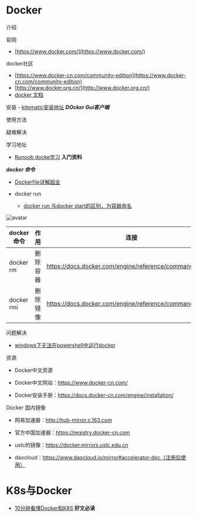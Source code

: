 # Docker

介绍

官网
   - [https://www.docker.com/](https://www.docker.com/) 

docker社区
   - [https://www.docker-cn.com/community-edition](https://www.docker-cn.com/community-edition) 
   - [http://www.docker.org.cn/](http://www.docker.org.cn/)
   - [docker 文档](https://docs.docker.com/)

安装
    - [kitematic安装地址](https://github.com/docker/kitematic) ***DOcker Gui客户端***

使用方法


疑难解决

学习地址
   - [Runoob docke学习](<http://www.runoob.com/docker/docker-tutorial.html> ) **入门资料**




***docker 命令***

- [Dockerfile详解超全](https://blog.csdn.net/atlansi/article/details/87892016)

- docker run
   - [docker run 与docker start的区别，为容器命名](https://juejin.im/post/5a990840518825557a2e67bb)

![avatar](https://github.com/sanwancoder/it_study_lib/blob/master/images/dockerrun.png?raw=true)



|docker 命令|作用|连接|
|------|-------|-------|
|docker rm|删除容器|https://docs.docker.com/engine/reference/commandline/rm/|
|docker rmi|删除镜像|https://docs.docker.com/engine/reference/commandline/rmi/|



问题解决

- [windows下无法在powershell中运行docker ](<https://zhidao.baidu.com/question/2120616223445311987.html>)







资源

- Docker中文资源

- Docker中文网站：https://www.docker-cn.com/

- Docker安装手册：https://docs.docker-cn.com/engine/installation/


Docker 国内镜像

- 网易加速器：http://hub-mirror.c.163.com

- 官方中国加速器：https://registry.docker-cn.com

- ustc的镜像：https://docker.mirrors.ustc.edu.cn

- daocloud：https://www.daocloud.io/mirror#accelerator-doc（注册后使用）






# K8s与Docker

- [10分钟看懂Docker和K8S](https://zhuanlan.zhihu.com/p/53260098) **好文必读**



